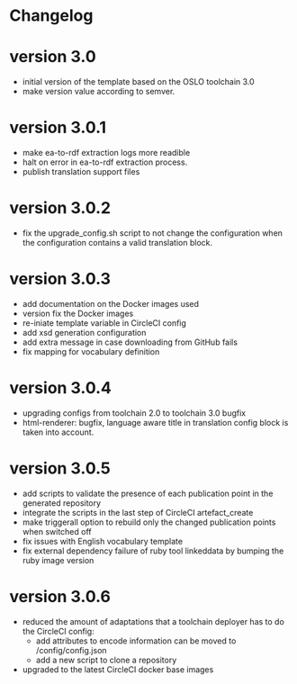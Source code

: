 # Changelog 

# version 3.0
- initial version of the template based on the OSLO toolchain 3.0
- make version value according to semver.

# version 3.0.1
- make ea-to-rdf extraction logs more readible
- halt on error in ea-to-rdf extraction process.
- publish translation support files

# version 3.0.2
- fix the upgrade_config.sh script to not change the configuration when the configuration contains a valid translation block.

# version 3.0.3
- add documentation on the Docker images used
- version fix the Docker images
- re-iniate template variable in CircleCI config
- add xsd generation configuration 
- add extra message in case downloading from GitHub fails
- fix mapping for vocabulary definition

# version 3.0.4
- upgrading configs from toolchain 2.0 to toolchain 3.0 bugfix
- html-renderer: bugfix, language aware title in translation config block is taken into account.

# version 3.0.5
- add scripts to validate the presence of each publication point in the generated repository
- integrate the scripts in the last step of CircleCI artefact_create
- make triggerall option to rebuild only the changed publication points when switched off
- fix issues with English vocabulary template 
- fix external dependency failure of ruby tool linkeddata by bumping the ruby image version 

# version 3.0.6
- reduced the amount of adaptations that a toolchain deployer has to do the CircleCI config:
     - add attributes to encode information can be moved to /config/config.json
     - add a new script to clone a repository
- upgraded to the latest CircleCI docker base images
 
   
